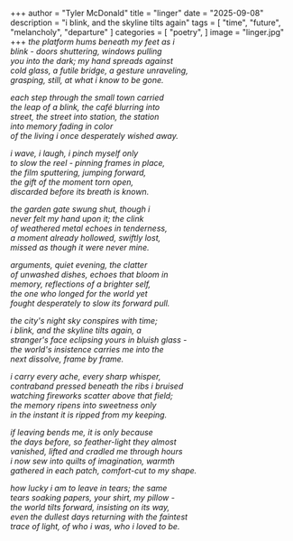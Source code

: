 +++
author = "Tyler McDonald"
title = "linger"
date = "2025-09-08"
description = "i blink, and the skyline tilts again"
tags = [
    "time",
    "future",
    "melancholy",
    "departure"
]
categories = [
    "poetry",
]
image = "linger.jpg"
+++
*the platform hums beneath my feet as i*\
*blink - doors shuttering, windows pulling*\
*you into the dark; my hand spreads against*\
*cold glass, a futile bridge, a gesture unraveling,*\
*grasping, still, at what i know to be gone.*

*each step through the small town carried*\
*the leap of a blink, the café blurring into*\
*street, the street into station, the station*\
*into memory fading in color*\
*of the living i once desperately wished away.*

*i wave, i laugh, i pinch myself only*\
*to slow the reel - pinning frames in place,*\
*the film sputtering, jumping forward,*\
*the gift of the moment torn open,*\
*discarded before its breath is known.*

*the garden gate swung shut, though i*\
*never felt my hand upon it; the clink*\
*of weathered metal echoes in tenderness,*\
*a moment already hollowed, swiftly lost,*\
*missed as though it were never mine.*

*arguments, quiet evening, the clatter*\
*of unwashed dishes, echoes that bloom in*\
*memory, reflections of a brighter self,*\
*the one who longed for the world yet*\
*fought desperately to slow its forward pull.*

*the city's night sky conspires with time;*\
*i blink, and the skyline tilts again, a*\
*stranger's face eclipsing yours in bluish glass -*\
*the world's insistence carries me into the*\
*next dissolve, frame by frame.*

*i carry every ache, every sharp whisper,*\
*contraband pressed beneath the ribs i bruised*\
*watching fireworks scatter above that field;*\
*the memory ripens into sweetness only*\
*in the instant it is ripped from my keeping.*

*if leaving bends me, it is only because*\
*the days before, so feather-light they almost*\
*vanished, lifted and cradled me through hours*\
*i now sew into quilts of imagination, warmth*\
*gathered in each patch, comfort-cut to my shape.*

*how lucky i am to leave in tears; the same*\
*tears soaking papers, your shirt, my pillow -*\
*the world tilts forward, insisting on its way,*\
*even the dullest days returning with the faintest*\
*trace of light, of who i was, who i loved to be.*